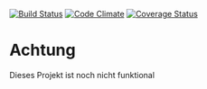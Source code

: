 [![Build Status](https://secure.travis-ci.org/voidus/studienplaner.png?branch=master)][travis]
[![Code Climate](https://codeclimate.com/github/voidus/studienplaner.png)][codeclimate]
[![Coverage Status](https://coveralls.io/repos/voidus/studienplaner/badge.png?branch=master)][coveralls]

[travis]: https://travis-ci.org/voidus/studienplaner
[codeclimate]: https://codeclimate.com/github/voidus/studienplaner
[coveralls]: https://coveralls.io/r/voidus/studienplaner

# Achtung

Dieses Projekt ist noch nicht funktional
